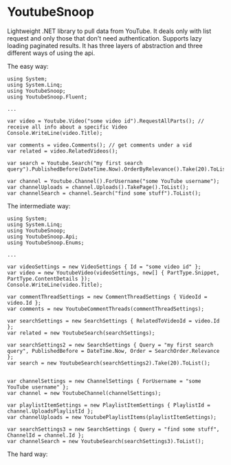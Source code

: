 # YoutubeSnoop
Lightweight .NET library to pull data from YouTube. It deals only with list request and only those that don't need authentication. Supports lazy loading paginated results. It has three layers of abstraction and three different ways of using the api.

The easy way:
	
	using System;
	using System.Linq;
	using YoutubeSnoop;
	using YoutubeSnoop.Fluent;

	...

	var video = Youtube.Video("some video id").RequestAllParts(); // receive all info about a specific Video
	Console.WriteLine(video.Title);
	
	var comments = video.Comments(); // get comments under a vid
	var related = video.RelatedVideos();
	
	var search = Youtube.Search("my first search query").PublishedBefore(DateTime.Now).OrderByRelevance().Take(20).ToList();
	
	var channel = Youtube.Channel().ForUsername("some YouTube username");
	var channelUploads = channel.Uploads().TakePage().ToList();
	var channelSearch = channel.Search("find some stuff").ToList();
	
The intermediate way:

	using System;
	using System.Linq;
	using YoutubeSnoop;
	using YoutubeSnoop.Api;
	using YoutubeSnoop.Enums;

	...

	var videoSettings = new VideoSettings { Id = "some video id" };
	var video = new YoutubeVideo(videoSettings, new[] { PartType.Snippet, PartType.ContentDetails });
	Console.WriteLine(video.Title);

	var commentThreadSettings = new CommentThreadSettings { VideoId = video.Id };
	var comments = new YoutubeCommentThreads(commentThreadSettings);

	var searchSettings = new SearchSettings { RelatedToVideoId = video.Id };
	var related = new YoutubeSearch(searchSettings);

	var searchSettings2 = new SearchSettings { Query = "my first search query", PublishedBefore = DateTime.Now, Order = SearchOrder.Relevance };
	var search = new YoutubeSearch(searchSettings2).Take(20).ToList();


	var channelSettings = new ChannelSettings { ForUsername = "some YouTube username" };
	var channel = new YoutubeChannel(channelSettings);

	var playlistItemSettings = new PlaylistItemSettings { PlaylistId = channel.UploadsPlaylistId };
	var channelUploads = new YoutubePlaylistItems(playlistItemSettings);

	var searchSettings3 = new SearchSettings { Query = "find some stuff", ChannelId = channel.Id };
	var channelSearch = new YoutubeSearch(searchSettings3).ToList();
	
The hard way:
